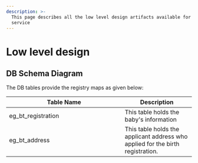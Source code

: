 ```yaml
---
description: >-
  This page describes all the low level design artifacts available for the
  service
---
```


# Low level design

## DB Schema Diagram

The DB tables provide the registry maps as given below:

<table><thead><tr><th width="298">Table Name</th><th>Description</th></tr></thead><tbody><tr><td>eg_bt_registration</td><td>This table holds the baby's information</td></tr><tr><td>eg_bt_address</td><td>This table holds the applicant address who applied for the birth registration. </td></tr></tbody></table>

###
